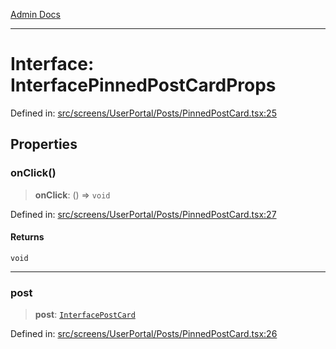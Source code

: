 [Admin Docs](/)

***

# Interface: InterfacePinnedPostCardProps

Defined in: [src/screens/UserPortal/Posts/PinnedPostCard.tsx:25](https://github.com/PalisadoesFoundation/talawa-admin/blob/main/src/screens/UserPortal/Posts/PinnedPostCard.tsx#L25)

## Properties

### onClick()

> **onClick**: () => `void`

Defined in: [src/screens/UserPortal/Posts/PinnedPostCard.tsx:27](https://github.com/PalisadoesFoundation/talawa-admin/blob/main/src/screens/UserPortal/Posts/PinnedPostCard.tsx#L27)

#### Returns

`void`

***

### post

> **post**: [`InterfacePostCard`](../../../../../utils/interfaces/interfaces/InterfacePostCard.md)

Defined in: [src/screens/UserPortal/Posts/PinnedPostCard.tsx:26](https://github.com/PalisadoesFoundation/talawa-admin/blob/main/src/screens/UserPortal/Posts/PinnedPostCard.tsx#L26)
